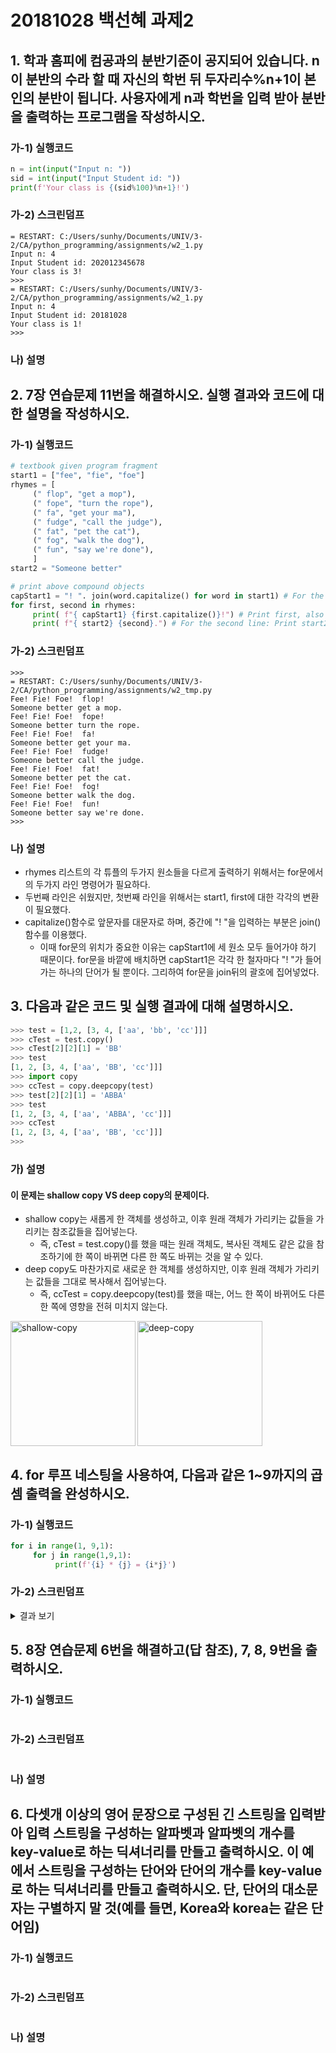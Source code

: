 # 20181028 백선혜 과제2

## 1. 학과 홈피에 컴공과의 분반기준이 공지되어 있습니다. n이 분반의 수라 할 때 자신의 학번 뒤 두자리수%n+1이 본인의 분반이 됩니다. 사용자에게 n과 학번을 입력 받아 분반을 출력하는 프로그램을 작성하시오.

### 가-1) 실행코드 

``` py
n = int(input("Input n: "))
sid = int(input("Input Student id: "))
print(f'Your class is {(sid%100)%n+1}!')
```

### 가-2) 스크린덤프

``` 
= RESTART: C:/Users/sunhy/Documents/UNIV/3-2/CA/python_programming/assignments/w2_1.py
Input n: 4
Input Student id: 202012345678
Your class is 3!
>>> 
= RESTART: C:/Users/sunhy/Documents/UNIV/3-2/CA/python_programming/assignments/w2_1.py
Input n: 4
Input Student id: 20181028
Your class is 1!
>>> 
```

### 나) 설명

## 2. 7장 연습문제 11번을 해결하시오. 실행 결과와 코드에 대한 설명을 작성하시오.

### 가-1) 실행코드 

``` py
# textbook given program fragment
start1 = ["fee", "fie", "foe"]
rhymes = [
     (" flop", "get a mop"),
     (" fope", "turn the rope"),
     (" fa", "get your ma"),
     (" fudge", "call the judge"),
     (" fat", "pet the cat"),
     (" fog", "walk the dog"),
     (" fun", "say we're done"),
     ]
start2 = "Someone better"

# print above compound objects
capStart1 = "! ". join(word.capitalize() for word in start1) # For the first line: Print each string in start1, capitalized and followed by an exclamation point and a space.
for first, second in rhymes:
     print( f"{ capStart1} {first.capitalize()}!") # Print first, also capitalized and followed by an exclamation point.
     print( f"{ start2} {second}.") # For the second line: Print start2 and a space. Print second and a period.
```

### 가-2) 스크린덤프

``` 
>>> 
= RESTART: C:/Users/sunhy/Documents/UNIV/3-2/CA/python_programming/assignments/w2_tmp.py
Fee! Fie! Foe!  flop!
Someone better get a mop.
Fee! Fie! Foe!  fope!
Someone better turn the rope.
Fee! Fie! Foe!  fa!
Someone better get your ma.
Fee! Fie! Foe!  fudge!
Someone better call the judge.
Fee! Fie! Foe!  fat!
Someone better pet the cat.
Fee! Fie! Foe!  fog!
Someone better walk the dog.
Fee! Fie! Foe!  fun!
Someone better say we're done.
>>> 
```

### 나) 설명

* rhymes 리스트의 각 튜플의 두가지 원소들을 다르게 출력하기 위해서는 for문에서의 두가지 라인 명령어가 필요하다.
* 두번째 라인은 쉬웠지만, 첫번째 라인을 위해서는 start1, first에 대한 각각의 변환이 필요했다. 
* capitalize()함수로 앞문자를 대문자로 하며, 중간에 "! "을 입력하는 부분은 join()함수를 이용했다. 
  + 이때 for문의 위치가 중요한 이유는 capStart1에 세 원소 모두 들어가야 하기 때문이다. for문을 바깥에 배치하면 capStart1은 각각 한 철자마다 "! "가 들어가는 하나의 단어가 될 뿐이다. 그리하여 for문을 join뒤의 괄호에 집어넣었다.

## 3. 다음과 같은 코드 및 실행 결과에 대해 설명하시오.

``` py
>>> test = [1,2, [3, 4, ['aa', 'bb', 'cc']]]
>>> cTest = test.copy()
>>> cTest[2][2][1] = 'BB'
>>> test
[1, 2, [3, 4, ['aa', 'BB', 'cc']]]
>>> import copy
>>> ccTest = copy.deepcopy(test)
>>> test[2][2][1] = 'ABBA'
>>> test
[1, 2, [3, 4, ['aa', 'ABBA', 'cc']]]
>>> ccTest
[1, 2, [3, 4, ['aa', 'BB', 'cc']]]
>>> 
```

### 가) 설명

#### 이 문제는 shallow copy VS deep copy의 문제이다.

* shallow copy는 새롭게 한 객체를 생성하고, 이후 원래 객체가 가리키는 값들을 가리키는 참조값들을 집어넣는다. 
  + 즉, cTest = test.copy()를 했을 때는 원래 객체도, 복사된 객체도 같은 값을 참조하기에 한 쪽이 바뀌면 다른 한 쪽도 바뀌는 것을 알 수 있다.
* deep copy도 마찬가지로 새로운 한 객체를 생성하지만, 이후 원래 객체가 가리키는 값들을 그대로 복사해서 집어넣는다.
  + 즉, ccTest = copy.deepcopy(test)를 했을 때는, 어느 한 쪽이 바뀌어도 다른 한 쪽에 영향을 전혀 미치지 않는다.

<img src="https://media.geeksforgeeks.org/wp-content/uploads/shallow-copy.jpg" alt="shallow-copy" height="200" align="left"/> <img src="https://media.geeksforgeeks.org/wp-content/uploads/deep-copy.jpg" alt="deep-copy" height="200"/>

## 4. for 루프 네스팅을 사용하여, 다음과 같은 1~9까지의 곱셈 출력을 완성하시오.

### 가-1) 실행코드 

``` py
for i in range(1, 9,1):
     for j in range(1,9,1):
          print(f'{i} * {j} = {i*j}')
```

### 가-2) 스크린덤프

<details>
  <summary>결과 보기</summary>

``` 
>>> 
= RESTART: C:/Users/sunhy/Documents/UNIV/3-2/CA/python_programming/assignments/w2_tmp.py
1 * 1 = 1
1 * 2 = 2
1 * 3 = 3
1 * 4 = 4
1 * 5 = 5
1 * 6 = 6
1 * 7 = 7
1 * 8 = 8
2 * 1 = 2
2 * 2 = 4
2 * 3 = 6
2 * 4 = 8
2 * 5 = 10
2 * 6 = 12
2 * 7 = 14
2 * 8 = 16
3 * 1 = 3
3 * 2 = 6
3 * 3 = 9
3 * 4 = 12
3 * 5 = 15
3 * 6 = 18
3 * 7 = 21
3 * 8 = 24
4 * 1 = 4
4 * 2 = 8
4 * 3 = 12
4 * 4 = 16
4 * 5 = 20
4 * 6 = 24
4 * 7 = 28
4 * 8 = 32
5 * 1 = 5
5 * 2 = 10
5 * 3 = 15
5 * 4 = 20
5 * 5 = 25
5 * 6 = 30
5 * 7 = 35
5 * 8 = 40
6 * 1 = 6
6 * 2 = 12
6 * 3 = 18
6 * 4 = 24
6 * 5 = 30
6 * 6 = 36
6 * 7 = 42
6 * 8 = 48
7 * 1 = 7
7 * 2 = 14
7 * 3 = 21
7 * 4 = 28
7 * 5 = 35
7 * 6 = 42
7 * 7 = 49
7 * 8 = 56
8 * 1 = 8
8 * 2 = 16
8 * 3 = 24
8 * 4 = 32
8 * 5 = 40
8 * 6 = 48
8 * 7 = 56
8 * 8 = 64
>>> 
```

</details>

## 5. 8장 연습문제 6번을 해결하고(답 참조), 7, 8, 9번을 출력하시오.

### 가-1) 실행코드 

``` py
```

### 가-2) 스크린덤프

```

``` 

### 나) 설명

## 6. 다셋개 이상의 영어 문장으로 구성된 긴 스트링을 입력받아 입력 스트링을 구성하는 알파벳과 알파벳의 개수를 key-value로 하는 딕셔너리를 만들고 출력하시오. 이 예에서 스트링을 구성하는 단어와 단어의 개수를 key-value로 하는 딕셔너리를 만들고 출력하시오. 단, 단어의 대소문자는 구별하지 말 것(예를 들면, Korea와 korea는 같은 단어임)

### 가-1) 실행코드 

``` py
```

### 가-2) 스크린덤프

```
```

### 나) 설명
